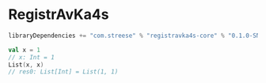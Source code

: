 # RegistrAvKa4s

```scala
libraryDependencies += "com.streese" % "registravka4s-core" % "0.1.0-SNAPSHOT"
```

```scala
val x = 1
// x: Int = 1
List(x, x)
// res0: List[Int] = List(1, 1)
```
